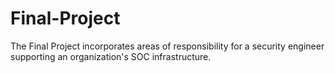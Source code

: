 # Final-Project
The Final Project incorporates areas of responsibility for a security engineer supporting an organization's SOC infrastructure.
